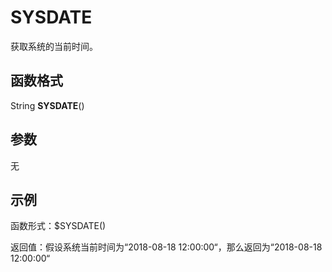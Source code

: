 # SYSDATE<a name="dayu_01_0491"></a>

获取系统的当前时间。

## 函数格式<a name="zh-cn_topic_0126539710_section1644216138434"></a>

String  **SYSDATE**\(\)

## 参数<a name="zh-cn_topic_0126539710_section16381557184317"></a>

无

## 示例<a name="zh-cn_topic_0126539710_section20520313194417"></a>

函数形式：$SYSDATE\(\)

返回值：假设系统当前时间为“2018-08-18 12:00:00“，那么返回为“2018-08-18 12:00:00“


